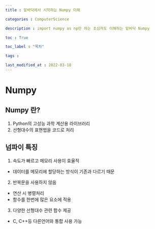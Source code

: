 ```yaml
---
title : 밑바닥에서 시작하는 Numpy 이해

categories : ComputerScience

description : import numpy as np만 하는 초심자도 이해하는 밑바닥 Numpy

toc : True

toc_label : "목차"

tags : 

last_modified_at : 2022-03-18
---
```

#  Numpy
## Numpy 란?
1. Python의 고성능 과학 계산용 라이브러리
2. 선형대수의 표현법을 코드로 처리
## 넘파이 특징
1. 속도가 빠르고 메모리 사용이 효율적
* 데이터를 메모리에 할당하는 방식이 기존과 다르기 때문

2. 반복문을 사용하지 않음
* 연산 시 병렬처리
* 함수를 한번에 많은 요소에 적용

3. 다양한 선형대수 관련 함수 제공
* C, C++등 다른언어와 통합 사용 가능